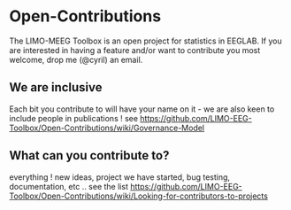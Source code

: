 # Open-Contributions

The LIMO-MEEG Toolbox is an open project for statistics in EEGLAB. 
If you are interested in having a feature and/or want to contribute you most welcome, drop me (@cyril) an email.

## We are inclusive

Each bit you contribute to will have your name on it - we are also keen to include people in publications ! see https://github.com/LIMO-EEG-Toolbox/Open-Contributions/wiki/Governance-Model

## What can you contribute to?

everything ! new ideas, project we have started, bug testing, documentation, etc .. see the list https://github.com/LIMO-EEG-Toolbox/Open-Contributions/wiki/Looking-for-contributors-to-projects
